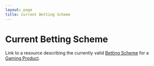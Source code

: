 ```yaml
---
layout: page
title: Current Betting Scheme
---
```

# Current Betting Scheme

Link to a resource describing the currently valid [Betting Scheme](../concepts/betting-scheme) for a [Gaming Product](../concepts/gaming-product).
